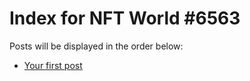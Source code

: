 # Index for NFT World #6563
Posts will be displayed in the order below:

- [Your first post](./001-first.md)


